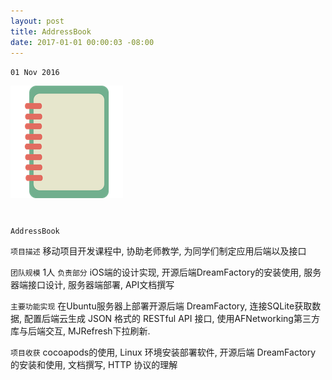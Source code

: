 ```yaml
---
layout: post
title: AddressBook
date: 2017-01-01 00:00:03 -08:00
---
```

`01 Nov 2016`

![](assets/images/addressbook/icon.png)
<center>
<h1>
<a href="https://github.com/billhu1996/AddressBook-iOS" class="fa fa-github"></a>
<a href="https://wiki.billhubo.com" class="fa fa-book"></a>
</h1>
</center>

`AddressBook`

`项目描述` 移动项目开发课程中, 协助老师教学, 为同学们制定应用后端以及接口

`团队规模` 1人
`负责部分` iOS端的设计实现, 开源后端DreamFactory的安装使用, 服务器端接口设计, 服务器端部署, API文档撰写 

`主要功能实现` 在Ubuntu服务器上部署开源后端 DreamFactory, 连接SQLite获取数据, 配置后端云生成 JSON 格式的 RESTful API 接口, 使用AFNetworking第三方库与后端交互, MJRefresh下拉刷新.

`项目收获` cocoapods的使用, Linux 环境安装部署软件, 开源后端 DreamFactory 的安装和使用, 文档撰写, HTTP 协议的理解
